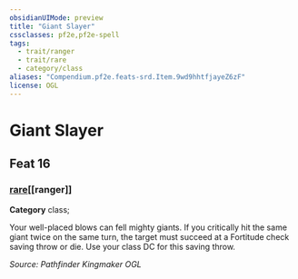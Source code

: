 ```yaml
---
obsidianUIMode: preview
title: "Giant Slayer"
cssclasses: pf2e,pf2e-spell
tags:
  - trait/ranger
  - trait/rare
  - category/class
aliases: "Compendium.pf2e.feats-srd.Item.9wd9hhtfjayeZ6zF"
license: OGL
---
```

# Giant Slayer
## Feat 16
### [rare](rare "Rare Rarity Trait")[[ranger]]

**Category** class; 




Your well-placed blows can fell mighty giants. If you critically hit the same giant twice on the same turn, the target must succeed at a Fortitude check saving throw or die. Use your class DC for this saving throw.

*Source: Pathfinder Kingmaker*
*OGL*